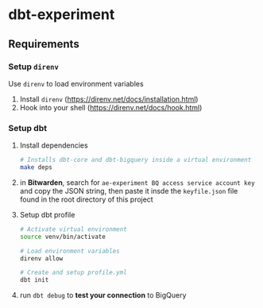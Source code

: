 # dbt-experiment

## Requirements
### Setup `direnv`
Use `direnv` to load environment variables

1. Install `direnv` (https://direnv.net/docs/installation.html)
2. Hook into your shell (https://direnv.net/docs/hook.html)

### Setup dbt 
1. Install dependencies
    ```sh
    # Installs dbt-core and dbt-bigquery inside a virtual environment
    make deps
    ```

2. in **Bitwarden**, search for `ae-experiment BQ access service account key` and copy the JSON string, then paste it insde the `keyfile.json` file found in the root directory of this project

3. Setup dbt profile
    ```sh
    # Activate virtual environment
    source venv/bin/activate

    # Load environment variables
    direnv allow

    # Create and setup profile.yml
    dbt init
    ```

 4. run `dbt debug` to **test your connection** to BigQuery
